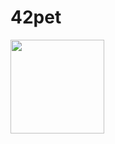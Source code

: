 # 42pet

<a href="https://www.figma.com/file/h3MUavkyOOiDDqj49PyLFi/42%ED%8E%AB?type=design&t=oEoAZkGKeVpVieij-6">
  <img src="https://cdn.freebiesupply.com/logos/large/2x/figma-1-logo-png-transparent.png" height="150"/>
</a>

